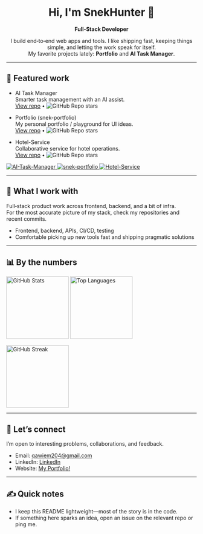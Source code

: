 <!-- Profile README for github.com/SnekHunter -->

<h1 align="center">Hi, I'm SnekHunter 🐍</h1>
<p align="center">
  <b>Full‑Stack Developer</b>
</p>

<p align="center">
  I build end‑to‑end web apps and tools. I like shipping fast, keeping things simple, and letting the work speak for itself.<br/>
  My favorite projects lately: <b>Portfolio</b> and <b>AI Task Manager</b>.
</p>

---

## 🔭 Featured work

<!-- Replace / add a one‑liner under each project if you want -->

- AI Task Manager  
  Smarter task management with an AI assist.  
  [View repo](https://github.com/SnekHunter/AI-Task-Manager) • ![GitHub Repo stars](https://img.shields.io/github/stars/SnekHunter/AI-Task-Manager?style=social)

- Portfolio (snek-portfolio)  
  My personal portfolio / playground for UI ideas.  
  [View repo](https://github.com/SnekHunter/snek-portfolio) • ![GitHub Repo stars](https://img.shields.io/github/stars/SnekHunter/snek-portfolio?style=social)

- Hotel-Service  
  Collaborative service for hotel operations.  
  [View repo](https://github.com/miwtw2/Hotel-Service) • ![GitHub Repo stars](https://img.shields.io/github/stars/miwtw2/Hotel-Service?style=social)

<p align="left">
  <a href="https://github.com/SnekHunter/AI-Task-Manager">
    <img src="https://github-readme-stats.vercel.app/api/pin/?username=SnekHunter&repo=AI-Task-Manager&theme=transparent" alt="AI-Task-Manager" />
  </a>
  <a href="https://github.com/SnekHunter/snek-portfolio">
    <img src="https://github-readme-stats.vercel.app/api/pin/?username=SnekHunter&repo=snek-portfolio&theme=transparent" alt="snek-portfolio" />
  </a>
  <a href="https://github.com/miwtw2/Hotel-Service">
    <img src="https://github-readme-stats.vercel.app/api/pin/?username=miwtw2&repo=Hotel-Service&theme=transparent" alt="Hotel-Service" />
  </a>
</p>

---

## 🧰 What I work with

Full‑stack product work across frontend, backend, and a bit of infra.  
For the most accurate picture of my stack, check my repositories and recent commits.

- Frontend, backend, APIs, CI/CD, testing
- Comfortable picking up new tools fast and shipping pragmatic solutions

---

## 📊 By the numbers

<p align="left">
  <img height="165" src="https://github-readme-stats.vercel.app/api?username=SnekHunter&show_icons=true&hide_border=true&rank_icon=github&theme=transparent" alt="GitHub Stats" />
  <img height="165" src="https://github-readme-stats.vercel.app/api/top-langs/?username=SnekHunter&layout=compact&hide_border=true&theme=transparent" alt="Top Languages" />
</p>

<p align="left">
  <img height="165" src="https://streak-stats.demolab.com?user=SnekHunter&hide_border=true&theme=transparent" alt="GitHub Streak" />
</p>

---

## 🤝 Let’s connect

I’m open to interesting problems, collaborations, and feedback.

- Email: qawiem204@gmail.com
- LinkedIn: [LinkedIn](https://www.linkedin.com/in/mohammad-qawiem-al-wazien-mohd-nazri-795179339/)
- Website: [My Portfolio!](https://snek-portfolio.vercel.app/)

---

## ✍️ Quick notes

- I keep this README lightweight—most of the story is in the code.
- If something here sparks an idea, open an issue on the relevant repo or ping me.
